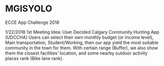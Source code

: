 # MGISYOLO
ECCE App Challenge 2018 

1/22/2018 1st Meeting
Idea: User Decided Calgary Community Hunting App (UDCCHA)
Users can select their own monthly budget (or income level), Main transportation, Student/Working, then our app yield the most suitable community in the town for them. With certain range (Buffer), we also show them the closest facilities’ location, and some nearby outdoor activity places rank (Bike lane rank).
